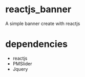 # reactjs_banner
A simple banner create with reactjs

# dependencies

- reactjs
- PMSlider
- Jquery
